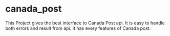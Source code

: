 # canada_post
This Project gives the best interface to Canada Post api. It is easy to handle both errors and result from api. It has every features of Canada post.

